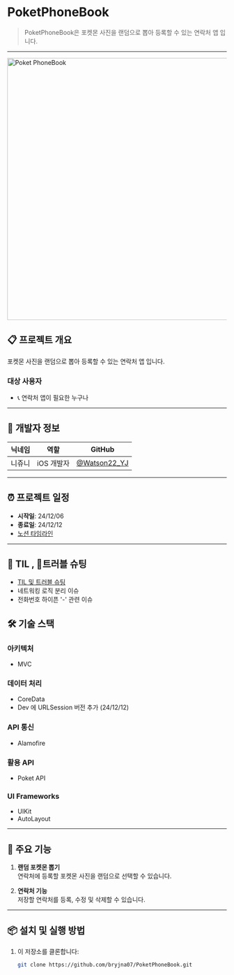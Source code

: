# PoketPhoneBook

> PoketPhoneBook은 포켓몬 사진을 랜덤으로 뽑아 등록할 수 있는 연락처 앱 입니다.

---

<p align="left">
  <img src="https://github.com/user-attachments/assets/2293ffe4-03f9-4529-b871-492202c53d15" alt="Poket PhoneBook" width="600">
</p>

## 📋 프로젝트 개요

포켓몬 사진을 랜덤으로 뽑아 등록할 수 있는 연락처 앱 입니다.

### 대상 사용자

- 📞 연락처 앱이 필요한 누구나

---

## 👥 개발자 정보

| 닉네임     | 역할       | GitHub                           |
| -------- | -------- | --------------------------------- |
| 니쥬니   | iOS 개발자 | [@Watson22_YJ](https://github.com/bryjna07) |

---

## ⏰ 프로젝트 일정

- **시작일**: 24/12/06  
- **종료일**: 24/12/12
- [노션 타임라인](https://www.notion.so/teamsparta/9c692560a4c64dba8e43f078f041b2f6)

---
## 📝 TIL , 🚨트러블 슈팅
- [TIL 및 트러블 슈팅](https://yjuni22.tistory.com/59)
- 네트워킹 로직 분리 이슈
- 전화번호 하이픈 '-' 관련 이슈

## 🛠️ 기술 스택

### 아키텍처
- MVC

### 데이터 처리
- CoreData
- Dev 에 URLSession 버전 추가 (24/12/12) 

### API 통신
- Alamofire

### 활용 API
- Poket API

### UI Frameworks
- UIKit
- AutoLayout

---

## 📱 주요 기능

1. **랜덤 포켓몬 뽑기**  
   연락처에 등록할 포켓몬 사진을 랜덤으로 선택할 수 있습니다.

2. **연락처 기능**  
   저장할 연락처를 등록, 수정 및 삭제할 수 있습니다.


---

## 📦 설치 및 실행 방법

1. 이 저장소를 클론합니다:
   ```bash
   git clone https://github.com/bryjna07/PoketPhoneBook.git

